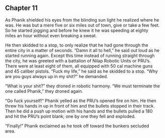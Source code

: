 ## Chapter 11
As Phanik shielded his eyes from the blinding sun light he realized where he was. He was but a mere five or six miles out of town, give or take a few feet. So he started jogging and before he knew it he was speeding at eighty miles an hour without even breaking a sweat.

He then skidded to a stop, to only realize that he had gone through the entire city in a matter of seconds. “Damn it all to hell,” he said out loud as he started running again. Except this time instead of running straight through the city, he was greeted with a battalion of Nilap Robotic Units or PRU’s. There were at least eight of them, all equipped with 50 cal machine guns and 45 caliber pistols. “Fuck my life,” he said as he skidded to a stop. “Why are you guys always up in my shit?” he demanded.

“What is your shit?” they droned in robotic harmony. “We must terminate the one called Phanik,” they droned again.

“Go fuck yourself!” Phanik yelled as the PRU’s opened fire on him. He then threw his hands in up in front of him and the bullets stopped in their track. Then he did a push up motion with his hands and the bullets pulled a 180 and hit the PRU’s point blank; one by one they fell and exploded.

“Finally!” Phanik exclaimed as he took off toward the bunkers secluded area.

